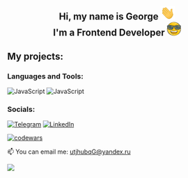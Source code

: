<h2 align="center">
    Hi, my name is George <img src="https://github.com/NoNameGeorge/NoNameGeorge/blob/main/images/Hi.gif" height="32"/> 
    <br/>
    I'm a Frontend Developer <img src="https://github.com/NoNameGeorge/NoNameGeorge/blob/main/images/emoji.png" height="32"/> 
</h2>

## My projects:


### Languages and Tools:
![JavaScript](https://img.shields.io/badge/-JavaScript-090909?style=for-the-badge&logo=JavaScript&logoColor=E9D54D)
![JavaScript](https://img.shields.io/badge/-TypeScript-090909?style=for-the-badge&logo=TypeScript)


### Socials:
[![Telegram](https://img.shields.io/badge/-Telegram-090909?style=for-the-badge&logo=telegram&logoColor=27A0D9)](https://t.me/N0Nam_e)
[![LinkedIn](https://img.shields.io/badge/-LinkedIn-090909?style=for-the-badge&logo=linkedin&logoColor=007BB6)](https://www.linkedin.com/in/nngeorge/)

[![codewars](https://www.codewars.com/users/NN%20George/badges/large)](https://www.codewars.com/users/NN%20George)

📫 You can email me: <a href='mailto:utjhubqG@yandex.ru'>utjhubqG@yandex.ru

![](https://komarev.com/ghpvc/?username=NoNameGeorge)

<!--
**NoNameGeorge/NoNameGeorge** is a ✨ _special_ ✨ repository because its `README.md` (this file) appears on your GitHub profile.

[![Typing SVG](https://readme-typing-svg.herokuapp.com?font=Arial&color=%23000000&lines=Frontend+developer+from+Russia)](https://git.io/typing-svg)

[![GitHub Streak](https://github-readme-streak-stats.herokuapp.com/?user=NoNameGeorge)](https://git.io/streak-stats)

[![Typing SVG](https://readme-typing-svg.herokuapp.com?font=Arial&color=%23000000&lines=Frontend+developer+from+Russia)](https://git.io/typing-svg)

[![codewars](https://www.codewars.com/users/NoNameGeorge/badges/large)](https://www.codewars.com/users/NoNameGeorge)

[![trophy](https://github-profile-trophy.vercel.app/?username=NoNameGeorge)](https://github.com/NoNameGeorge/github-profile-trophy)

-->
